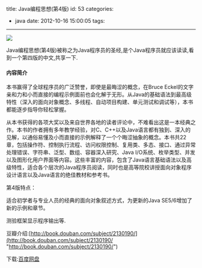 title: Java编程思想(第4版)
id: 53
categories:
  - java
date: 2012-10-16 15:00:05
tags:
---

![](http://m1.img.libdd.com/farm4/2012/1015/19/03EAA52AB7AFE0D6A3A58BB4A6DF83AA8FC6125EF698_144_200.JPEG)</img>
</br>

Java编程思想(第4版)被称之为Java程序员的圣经,是个Java程序员就应该读读,看到一个第四版的中文,共享一下.
</br>

#### 内容简介

本书赢得了全球程序员的广泛赞誉，即使是最晦涩的概念，在Bruce Eckel的文字亲和力和小而直接的编程示例面前也会化解于无形。从Java的基础语法到最高级特性（深入的面向对象概念、多线程、自动项目构建、单元测试和调试等），本书都能逐步指导你轻松掌握。
</br>

从本书获得的各项大奖以及来自世界各地的读者评论中，不难看出这是一本经典之作。本书的作者拥有多年教学经验，对C、C++以及Java语言都有独到、深入的见解，以通俗易懂及小而直接的示例解释了一个个晦涩抽象的概念。本书共22章，包括操作符、控制执行流程、访问权限控制、复用类、多态、接口、通过异常处理错误、字符串、泛型、数组、容器深入研究、Java I/O系统、枚举类型、并发以及图形化用户界面等内容。这些丰富的内容，包含了Java语言基础语法以及高级特性，适合各个层次的Java程序员阅读，同时也是高等院校讲授面向对象程序设计语言以及Java语言的绝佳教材和参考书。
</br>

第4版特点：
</br>

适合初学者与专业人员的经典的面向对象叙述方式，为更新的Java SE5/6增加了新的示例和章节。
</br>

测验框架显示程序输出等.
</br>

豆瓣介绍:[http://book.douban.com/subject/2130190/](http://book.douban.com/subject/2130190/ "http://book.douban.com/subject/2130190/")
</br>

下载:[百度网盘](http://pan.baidu.com/share/link?shareid=82225&amp;uk=1006662537 "百度网盘")